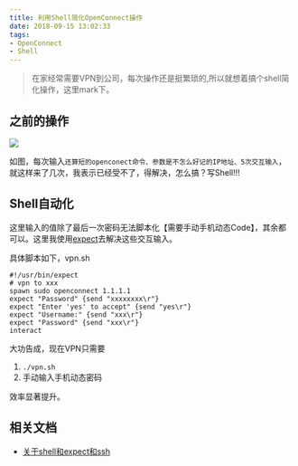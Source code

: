 ```yaml
---
title: 利用Shell简化OpenConnect操作
date: 2018-09-15 13:02:33
tags:
- OpenConnect
- Shell
---
```

> 在家经常需要VPN到公司，每次操作还是挺繁琐的,所以就想着搞个shell简化操作，这里mark下。

## 之前的操作
 ![](http://or0g12e5e.bkt.clouddn.com/2018-09-15-044531.png)
 
如图，每次输入`还算短的openconect命令、参数是不怎么好记的IP地址、5次交互输入`，就这样来了几次，我表示已经受不了，得解决，怎么搞？写Shell!!!

## Shell自动化
这里输入的值除了最后一次密码无法脚本化【需要手动手机动态Code】，其余都可以。这里我使用[expect](https://linux.die.net/man/1/expect)去解决这些交互输入。

具体脚本如下，vpn.sh

```shell
#!/usr/bin/expect
# vpn to xxx
spawn sudo openconnect 1.1.1.1
expect "Password" {send "xxxxxxxx\r"}
expect "Enter 'yes' to accept" {send "yes\r"}
expect "Username:" {send "xxx\r"}
expect "Password" {send "xxx\r"}
interact
```
大功告成，现在VPN只需要

1. `./vpn.sh`
2. 手动输入手机动态密码

效率显著提升。

## 相关文档
+ [关于shell和expect和ssh](https://segmentfault.com/a/1190000002564816)
